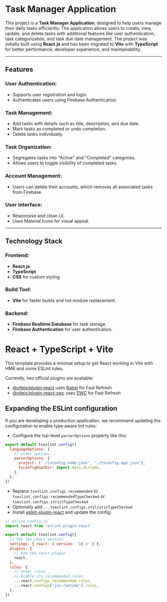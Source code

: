 # Task Manager Application

This project is a **Task Manager Application**, designed to help users manage their daily tasks efficiently. The application allows users to create, view, update, and delete tasks with additional features like user authentication, task categorization, and task due date management. The project was initially built using **React.js** and has been migrated to **Vite** with **TypeScript** for better performance, developer experience, and maintainability.

---

## Features

### User Authentication:
- Supports user registration and login.
- Authenticates users using Firebase Authentication.

### Task Management:
- Add tasks with details such as title, description, and due date.
- Mark tasks as completed or undo completion.
- Delete tasks individually.

### Task Organization:
- Segregates tasks into "Active" and "Completed" categories.
- Allows users to toggle visibility of completed tasks.

### Account Management:
- Users can delete their accounts, which removes all associated tasks from Firebase.

### User Interface:
- Responsive and clean UI.
- Uses Material Icons for visual appeal.

---

## Technology Stack

### Frontend:
- **React.js**
- **TypeScript**
- **CSS** for custom styling

### Build Tool:
- **Vite** for faster builds and hot module replacement.

### Backend:
- **Firebase Realtime Database** for task storage.
- **Firebase Authentication** for user authentication.

# React + TypeScript + Vite

This template provides a minimal setup to get React working in Vite with HMR and some ESLint rules.

Currently, two official plugins are available:

- [@vitejs/plugin-react](https://github.com/vitejs/vite-plugin-react/blob/main/packages/plugin-react/README.md) uses [Babel](https://babeljs.io/) for Fast Refresh
- [@vitejs/plugin-react-swc](https://github.com/vitejs/vite-plugin-react-swc) uses [SWC](https://swc.rs/) for Fast Refresh

## Expanding the ESLint configuration

If you are developing a production application, we recommend updating the configuration to enable type aware lint rules:

- Configure the top-level `parserOptions` property like this:

```js
export default tseslint.config({
  languageOptions: {
    // other options...
    parserOptions: {
      project: ['./tsconfig.node.json', './tsconfig.app.json'],
      tsconfigRootDir: import.meta.dirname,
    },
  },
})
```

- Replace `tseslint.configs.recommended` to `tseslint.configs.recommendedTypeChecked` or `tseslint.configs.strictTypeChecked`
- Optionally add `...tseslint.configs.stylisticTypeChecked`
- Install [eslint-plugin-react](https://github.com/jsx-eslint/eslint-plugin-react) and update the config:

```js
// eslint.config.js
import react from 'eslint-plugin-react'

export default tseslint.config({
  // Set the react version
  settings: { react: { version: '18.3' } },
  plugins: {
    // Add the react plugin
    react,
  },
  rules: {
    // other rules...
    // Enable its recommended rules
    ...react.configs.recommended.rules,
    ...react.configs['jsx-runtime'].rules,
  },
})
```

